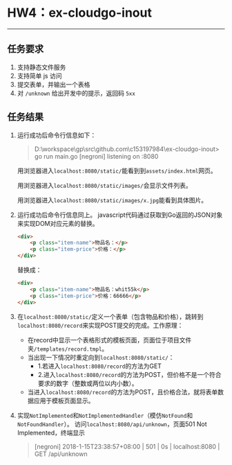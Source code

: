 # HW4：ex-cloudgo-inout

---

## 任务要求
1. 支持静态文件服务
2. 支持简单 js 访问
3. 提交表单，并输出一个表格
4. 对 `/unknown` 给出开发中的提示，返回码 `5xx`

## 任务结果
1. 运行成功后命令行信息如下：
    >  D:\workspace\gp\src\github.com\c153197984\ex-cloudgo-inout> go run main.go
    > [negroni] listening on :8080

    用浏览器进入`localhost:8080/static/`能看到到`assets/index.html`网页。
    
    用浏览器进入`localhost:8080/static/images/`会显示文件列表。
    
    用浏览器进入`localhost:8080/static/images/x.jpg`能看到具体图片。

2. 运行成功后命令行信息同上。
    javascript代码通过获取到Go返回的JSON对象来实现DOM对应元素的替换。

    ```HTML
    <div>
        <p class="item-name">物品名：</p>
        <p class="item-price">价格：</p>
    </div>
    ```

    替换成：
    
    ```HTML
    <div>
        <p class="item-name">物品名：whit55k</p>
        <p class="item-price">价格：66666</p>
    </div>
    ```

3. 在`localhost:8080/static/`定义一个表单（包含物品和价格），跳转到`localhost:8080/record`来实现POST提交的完成。工作原理：

    * 在record中显示一个表格形式的模板页面，页面位于项目文件夹`/templates/record.tmpl`。
    * 当出现一下情况时重定向到`localhost:8080/static/`：
        * 1.若进入`localhost:8080/record`的方法为GET
        * 2.进入`localhost:8080/record`的方法为POST，但价格不是一个符合要求的数字（整数或两位以内小数）。     
    * 当进入`localhost:8080/record`的方法为POST，且价格合法，就将表单数据应用于模板页面显示。

4. 实现`NotImplemented`和`NotImplementedHandler`（模仿`NotFound`和`NotFoundHandler`）。
    访问`localhost:8080/api/unknown`，页面501 Not Implemented，终端显示
    > [negroni] 2018-1-15T23:38:57+08:00 | 501 |      0s | localhost:8080 | GET /api/unknown
